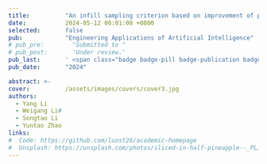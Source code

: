 ```yaml
---
title:          "An infill sampling criterion based on improvement of probability and mapping crowding distance for expensive multi/many-objective optimization"
date:           2024-05-12 00:01:00 +0800
selected:       false
pub:            "Engineering Applications of Artificial Intelligence"
# pub_pre:        "Submitted to "
# pub_post:       'Under review.'
pub_last:       ' <span class="badge badge-pill badge-publication badge-success">SCI一区 TOP</span>'
pub_date:       "2024"

abstract: >-
cover:          /assets/images/covers/cover3.jpg
authors:
  - Yang Li
  - Weigang Li#
  - Songtao Li
  - Yuntao Zhao
links:
#  Code: https://github.com/luost26/academic-homepage
#  Unsplash: https://unsplash.com/photos/sliced-in-half-pineapple--_PLJZmHZzk
---
```

